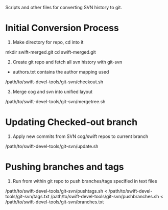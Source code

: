 Scripts and other files for converting SVN history to git.

Initial Conversion Process
==========================
1. Make directory for repo, cd into it
  
  mkdir swift-merged.git
  cd swift-merged.git

2. Create git repo and fetch all svn history with git-svn
  - authors.txt contains the author mapping used

  /path/to/swift-devel-tools/git-svn/checkout.sh

3. Merge cog and svn into unified layout

  /path/to/swift-devel-tools/git-svn/mergetree.sh

Updating Checked-out branch
===========================
1. Apply new commits from SVN cog/swift repos to current branch
  
  /path/to/swift-devel-tools/git-svn/update.sh

Pushing branches and tags
=========================
1. Run from within git repo to push branches/tags specified in text files

  /path/to/swift-devel-tools/git-svn/pushtags.sh < /path/to/swift-devel-tools/git-svn/tags.txt
  /path/to/swift-devel-tools/git-svn/pushbranches.sh < /path/to/swift-devel-tools/git-svn/branches.txt 
